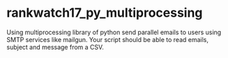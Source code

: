 # rankwatch17_py_multiprocessing
Using multiprocessing library of python send parallel emails to users using SMTP services
like mailgun. Your script should be able to read emails, subject and message from a CSV.
